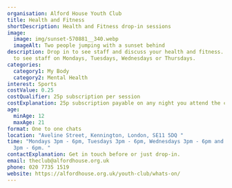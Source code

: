 ```yaml
---
organisation: Alford House Youth Club
title: Health and Fitness
shortDescription: Health and Fitness drop-in sessions
image:
  image: img/sunset-570881__340.webp
  imageAlt: Two people jumping with a sunset behind
description: Drop in to see staff and discuss your health and fitness. Drop in
  to see staff on Mondays, Tuesdays, Wednesdays or Thursdays.
categories:
  category1: My Body
  category2: Mental Health
interest: Sports
costValue: 0.25
costQualifier: 25p subscription per session
costExplanation: 25p subscription payable on any night you attend the club
age:
  minAge: 12
  maxAge: 21
format: One to one chats
location: "Aveline Street, Kennington, London, SE11 5DQ "
time: "Mondays 3pm - 6pm, Tuesdays 3pm - 6pm, Wednesdays 3pm - 6pm and Thursdays
  3pm - 6pm. "
contactExplanation: Get in touch before or just drop-in.
email: theclub@alfordhouse.org.uk
phone: 020 7735 1519
website: https://alfordhouse.org.uk/youth-club/whats-on/
---
```

